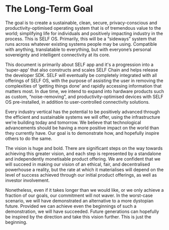 # The Long-Term Goal

The goal is to create a sustainable, clean, secure, privacy-conscious and productivity-optimised operating system that is of tremendous value to the world; simplifying life for individuals and positively impacting industry in the process. This is SELF OS. Primarily, this will be a “sideways” system that runs across whatever existing systems people may be using. Compatible with anything, translatable to everything, but with everyone’s personal sovereignty and intelligent connectivity at its core.

This document is primarily about SELF app and it's a progression into a ‘super-app’ that also constructs and scales SELF Chain and helps release the developer SDK. SELF will eventually be completely integrated with all offerings of SELF OS, with the purpose of assisting the user in removing the complexities of ‘getting things done’ and rapidly accessing information that matters most. In due time, we intend to expand into hardware products such as custom, “noise-removing”, and productivity-optimised devices with SELF OS pre-installed, in addition to user-controlled connectivity solutions.

Every industry vertical has the potential to be positively advanced through the efficient and sustainable systems we will offer, using the infrastructure we’re building today and tomorrow. We believe that technological advancements should be having a more positive impact on the world than they currently have. Our goal is to demonstrate how, and hopefully inspire others to do the same.

The vision is huge and bold. There are significant steps on the way towards achieving this greater vision, and each step is represented by a standalone and independently monetisable product offering. We are confident that we will succeed in making our vision of an ethical, fair, and decentralised powerhouse a reality, but the rate at which it materialises will depend on the level of success achieved through our initial product offerings, as well as investor involvement.

Nonetheless, even if it takes longer than we would like, or we only achieve a fraction of our goals, our commitment will not waver. In the worst-case scenario, we will have demonstrated an alternative to a more dystopian future. Provided we can achieve even the beginnings of such a demonstration, we will have succeeded. Future generations can hopefully be inspired by the direction and take this vision further. This is just the beginning.

